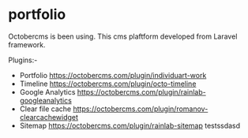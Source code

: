 # portfolio
Octobercms is been using. This cms plaftform developed from Laravel framework.

Plugins:-
- Portfolio https://octobercms.com/plugin/individuart-work
- Timeline https://octobercms.com/plugin/octo-timeline
- Google Analytics https://octobercms.com/plugin/rainlab-googleanalytics
- Clear file cache https://octobercms.com/plugin/romanov-clearcachewidget
- Sitemap https://octobercms.com/plugin/rainlab-sitemap
testssdasd
